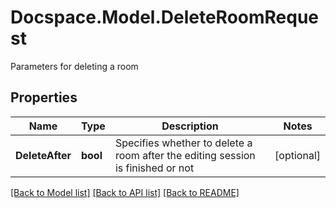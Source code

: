 # Docspace.Model.DeleteRoomRequest
Parameters for deleting a room

## Properties

Name | Type | Description | Notes
------------ | ------------- | ------------- | -------------
**DeleteAfter** | **bool** | Specifies whether to delete a room after the editing session is finished or not | [optional] 

[[Back to Model list]](../README.md#documentation-for-models) [[Back to API list]](../README.md#documentation-for-api-endpoints) [[Back to README]](../README.md)

